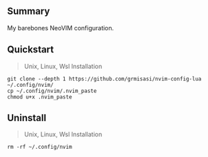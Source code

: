 ## Summary
My barebones NeoVIM configuration.

## Quickstart
> Unix, Linux, Wsl Installation

```shell
git clone --depth 1 https://github.com/grmisasi/nvim-config-lua ~/.config/nvim/
cp ~/.config/nvim/.nvim_paste
chmod u+x .nvim_paste
```

## Uninstall
> Unix, Linux, Wsl Installation

```shell
rm -rf ~/.config/nvim
```
